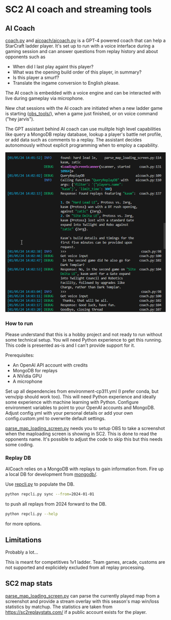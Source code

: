 # SC2 AI coach and streaming tools

## AI Coach

[coach.py](coach.py) and [aicoach/aicoach.py](aicoach/aicoach.py) is a GPT-4 powered coach that can help a StarCraft ladder player. It's set up to run with a voice interface during a gaming session and can answer questions from replay history and about opponents such as

- When did I last play againt this player?
- What was the opening build order of this player, in summary?
- Is this player a smurf?
- Translate the ingame conversion to English please.

The AI coach is embedded with a voice engine and can be interacted with live during gameplay via microphone.

New chat sessions with the AI coach are initiated when a new ladder game is starting ([obs_tools/](obs_tools/)), when a game just finished, or on voice command ("hey jarvis").

The GPT assistant behind AI coach can use mulitple high level capabilities like query a MongoDB replay database, lookup a player's battle net profile, or add data such as comments to a replay. The assistant decides autonomously without explicit programming when to employ a capability.

![Alt text](archive/aicoach-replaydb-example.png "a title")

### How to run

Please understand that this is a hobby project and not ready to run without some technical setup. You will need Python experience to get this running. This code is presented as-is and I can't provide support for it.

Prerequisites:
- An OpenAI API account with credits
- MongoDB for replays
- A NVidia GPU
- A microphone

Set up all dependencies from environment-cp311.yml (I prefer conda, but venv/pip should work too). This will need Python experience and ideally some experience with machine learning with Python.
Configure environment variables to point to your OpenAI accounts and MongoDB.
Adjust config.yml with your personal details or add your own config.custom.yml to overwrite default settings.

[parse_map_loading_screen.py](obs_tools/parse_map_loading_screen.py) needs you to setup OBS to take a screenshot when the maploading screen is showing in SC2. This is done to read the opponents name. It's possible to adjust the code to skip this but this needs some coding.

### Replay DB

AICoach relies on a MongoDB with replays to gain information from. Fire up a local DB for development from [mongodb/](./mongodb/).

Use [repcli.py](repcli.py) to populate the DB. 

```sh
python repcli.py sync --from=2024-01-01
```
to push all replays from 2024 forward to the DB. 

```sh
python repcli.py --help
```
for more options.

## Limitations

Probably a lot...

This is meant for competitives 1v1 ladder. Team games, arcade, customs are not supported and explicidely excluded from all replay processing.

## SC2 map stats

[parse_map_loading_screen.py](obs_tools/parse_map_loading_screen.py) can parse the currently played map from a screenshot and provide a stream overlay with this season's map win/loss statistics by matchup. The statistics are taken from https://sc2replaystats.com/ if a public account exists for the player.

